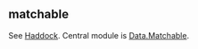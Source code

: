 ## matchable

See [Haddock](https://viercc.github.io/haddock/matchable/index.html).
Central module is [Data.Matchable](https://viercc.github.io/haddock/matchable/Data-Matchable.html).
